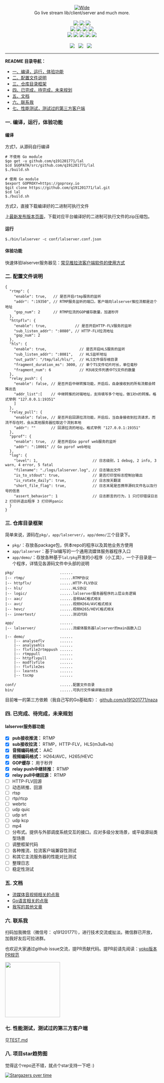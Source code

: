 <p align="center">
<a title="logo" target="_blank" href="https://github.com/q191201771/lal">
<img alt="Wide" src="https://pengrl.com/images/other/lallogo.png">
</a>
<br>
Go live stream lib/client/server and much more.
<br><br>
<a title="TravisCI" target="_blank" href="https://www.travis-ci.org/q191201771/lal"><img src="https://www.travis-ci.org/q191201771/lal.svg?branch=master"></a>
<a title="codecov" target="_blank" href="https://codecov.io/gh/q191201771/lal"><img src="https://codecov.io/gh/q191201771/lal/branch/master/graph/badge.svg?style=flat-square"></a>
<a title="goreportcard" target="_blank" href="https://goreportcard.com/report/github.com/q191201771/lal"><img src="https://goreportcard.com/badge/github.com/q191201771/lal?style=flat-square"></a>
<br>
<a title="codeline" target="_blank" href="https://github.com/q191201771/lal"><img src="https://sloc.xyz/github/q191201771/lal/?category=code"></a>
<a title="license" target="_blank" href="https://github.com/q191201771/lal/blob/master/LICENSE"><img src="https://img.shields.io/badge/license-MIT-brightgreen.svg?style=flat-square"></a>
<a title="lastcommit" target="_blank" href="https://github.com/q191201771/lal/commits/master"><img src="https://img.shields.io/github/commit-activity/m/q191201771/lal.svg?style=flat-square"></a>
<a title="commitactivity" target="_blank" href="https://github.com/q191201771/lal/graphs/commit-activity"><img src="https://img.shields.io/github/last-commit/q191201771/lal.svg?style=flat-square"></a>
<br>
<a title="pr" target="_blank" href="https://github.com/q191201771/lal/pulls"><img src="https://img.shields.io/github/issues-pr-closed/q191201771/lal.svg?style=flat-square&color=FF9966"></a>
<a title="hits" target="_blank" href="https://github.com/q191201771/lal"><img src="https://hits.b3log.org/q191201771/lal.svg?style=flat-square"></a>
<a title="language" target="_blank" href="https://github.com/q191201771/lal"><img src="https://img.shields.io/github/languages/count/q191201771/lal.svg?style=flat-square"></a>
<a title="toplanguage" target="_blank" href="https://github.com/q191201771/lal"><img src="https://img.shields.io/github/languages/top/q191201771/lal.svg?style=flat-square"></a>
<a title="godoc" target="_blank" href="https://godoc.org/github.com/q191201771/lal"><img src="http://img.shields.io/badge/godoc-reference-5272B4.svg?style=flat-square"></a>
<br><br>
<a title="watcher" target="_blank" href="https://github.com/q191201771/lal/watchers"><img src="https://img.shields.io/github/watchers/q191201771/lal.svg?label=Watchers&style=social"></a>&nbsp;&nbsp;
<a title="star" target="_blank" href="https://github.com/q191201771/lal/stargazers"><img src="https://img.shields.io/github/stars/q191201771/lal.svg?label=Stars&style=social"></a>&nbsp;&nbsp;
<a title="fork" target="_blank" href="https://github.com/q191201771/lal/network/members"><img src="https://img.shields.io/github/forks/q191201771/lal.svg?label=Forks&style=social"></a>&nbsp;&nbsp;
</p>

---

**README 目录导航：**

- [一、编译，运行，体验功能](https://github.com/q191201771/lal#%E4%B8%80-%E7%BC%96%E8%AF%91%E8%BF%90%E8%A1%8C%E4%BD%93%E9%AA%8C%E5%8A%9F%E8%83%BD)
- [二、配置文件说明](https://github.com/q191201771/lal#%E4%BA%8C-%E9%85%8D%E7%BD%AE%E6%96%87%E4%BB%B6%E8%AF%B4%E6%98%8E)
- [三、仓库目录框架](https://github.com/q191201771/lal#%E4%B8%89-%E4%BB%93%E5%BA%93%E7%9B%AE%E5%BD%95%E6%A1%86%E6%9E%B6)
- [四、已完成，待完成，未来规划](https://github.com/q191201771/lal#%E5%9B%9B-%E5%B7%B2%E5%AE%8C%E6%88%90%E5%BE%85%E5%AE%8C%E6%88%90%E6%9C%AA%E6%9D%A5%E8%A7%84%E5%88%92)
- [五、文档](https://github.com/q191201771/lal#%E4%BA%94-%E6%96%87%E6%A1%A3)
- [六、联系我](https://github.com/q191201771/lal#%E5%85%AD-%E8%81%94%E7%B3%BB%E6%88%91)
- [七、性能测试，测试过的第三方客户端](https://github.com/q191201771/lal#%E4%B8%83-%E6%80%A7%E8%83%BD%E6%B5%8B%E8%AF%95%E6%B5%8B%E8%AF%95%E8%BF%87%E7%9A%84%E7%AC%AC%E4%B8%89%E6%96%B9%E5%AE%A2%E6%88%B7%E7%AB%AF)

### 一. 编译，运行，体验功能

#### 编译

方式1，从源码自行编译

```shell
# 不使用 Go module
$go get -u github.com/q191201771/lal
$cd $GOPATH/src/github.com/q191201771/lal
$./build.sh

# 使用 Go module
$export GOPROXY=https://goproxy.io
$git clone https://github.com/q191201771/lal.git
$cd lal
$./build.sh
```

方式2，直接下载编译好的二进制可执行文件

上[最新发布版本页面](https://github.com/q191201771/lal/releases/latest)，下载对应平台编译好的二进制可执行文件的zip压缩包。

#### 运行

```shell
$./bin/lalserver -c conf/lalserver.conf.json
```

#### 体验功能

快速体验lalserver服务器见：[常见推拉流客户端软件的使用方式](https://pengrl.com/p/20051/)

### 二. 配置文件说明

```
{
  "rtmp": {
    "enable": true,   // 是否开启rtmp服务的监听
    "addr": ":19350", // RTMP服务监听的端口，客户端向lalserver推拉流都是这个地址
    "gop_num": 2      // RTMP拉流的GOP缓存数量，加速秒开
  },
  "httpflv": {
    "enable": true,             // 是否开启HTTP-FLV服务的监听
    "sub_listen_addr": ":8080", // HTTP-FLV拉流地址
    "gop_num": 2
  },
  "hls": {
    "enable": true,               // 是否开启HLS服务的监听
    "sub_listen_addr": ":8081",   // HLS监听地址
    "out_path": "/tmp/lal/hls/",  // HLS文件保存根目录
    "fragment_duration_ms": 3000, // 单个TS文件切片时长，单位毫秒
    "fragment_num": 6             // M3U8文件列表中TS文件的数量
  },
  "relay_push": {
    "enable": false, // 是否开启中继转推功能，开启后，自身接收到的所有流都会转推出去
    "addr_list":[    // 中继转推的对端地址，支持填写多个地址，做1对n的转推。格式举例 "127.0.0.1:19351"
    ]
  },
  "relay_pull": {
    "enable": false, // 是否开启回源拉流功能，开启后，当自身接收到拉流请求，而流不存在时，会从其他服务器拉取这个流到本地
    "addr": ""       // 回源拉流的地址。格式举例 "127.0.0.1:19351"
  },
  "pprof": {
    "enable": true,  // 是否开启Go pprof web服务的监听
    "addr": ":10001" // Go pprof web地址
  },
  "log": {
    "level": 1,                         // 日志级别，1 debug, 2 info, 3 warn, 4 error, 5 fatal
    "filename": "./logs/lalserver.log", // 日志输出文件
    "is_to_stdout": true,               // 是否打印至标志控制台输出
    "is_rotate_daily": true,            // 日志按天翻滚
    "short_file_flag": true,            // 日志末尾是否携带源码文件名以及行号的信息
    "assert_behavior": 1                // 日志断言的行为，1 只打印错误日志 2 打印并退出程序 3 打印并panic
  }
}
```

### 三. 仓库目录框架

简单来说，源码在`pkg/`，`app/lalserver/`，`app/demo/`三个目录下。

- `pkg/`：存放各package包，供本repo的程序以及其他业务方使用
- `app/lalserver`：基于lal编写的一个通用流媒体服务器程序入口
- `app/demo/`：存放各种基于`lal/pkg`开发的小程序（小工具），一个子目录是一个程序，详情见各源码文件中头部的说明

```
pkg/                     ......
|-- rtmp/                ......RTMP协议
|-- httpflv/             ......HTTP-FLV协议
|-- hls/                 ......HLS协议
|-- logic/               ......lalserver服务器程序的上层业务逻辑
|-- aac/                 ......音频AAC格式相关
|-- avc/                 ......视频H264/AVC格式相关
|-- hevc/                ......视频H265/HEVC格式相关
|-- innertest/           ......测试代码

app/                     ......
|-- lalserver/           ......流媒体服务器lalserver的main函数入口

|-- demo/                ......
    |-- analyseflv       ......
    |-- analysehls       ......
    |-- flvfile2rtmppush ......
    |-- rtmppull         ......
    |-- httpflvpull      ......
    |-- modflvfile       ......
    |-- flvfile2es       ......
    |-- learnts          ......
    |-- tscmp            ......

conf/                    ......配置文件目录
bin/                     ......可执行文件编译输出目录
```

目前唯一的第三方依赖（我自己写的Go基础库）： [github.com/q191201771/naza](https://github.com/q191201771/naza)

### 四. 已完成、待完成，未来规划

#### lalserver服务器功能

- [x] **pub接收推流：** RTMP
- [x] **sub接收拉流：** RTMP，HTTP-FLV，HLS(m3u8+ts)
- [x] **音频编码格式：** AAC
- [x] **视频编码格式：** H264/AVC，H265/HEVC
- [x] **GOP缓存：** 用于秒开
- [x] **relay push中继转推：** RTMP
- [x] **relay pull中继回源：** RTMP
- [ ] HTTP-FLV回源
- [ ] 动态转推、回源
- [ ] rtsp
- [ ] rtp/rtcp
- [ ] webrtc
- [ ] udp quic
- [ ] udp srt
- [ ] udp kcp
- [ ] mp4
- [ ] 分布式。提供与外部调度系统交互的接口。应对多级分发场景，或平级源站类型场景
- [ ] 调整框架代码
- [ ] 各种推流、拉流客户端兼容性测试
- [ ] 和其它主流服务器的性能对比测试
- [ ] 整理日志
- [ ] 稳定性测试

### 五. 文档

* [流媒体音视频相关的点我](https://pengrl.com/categories/%E6%B5%81%E5%AA%92%E4%BD%93%E9%9F%B3%E8%A7%86%E9%A2%91/)
* [Go语言相关的点我](https://pengrl.com/categories/Go/)
* [我写的其他文章](https://pengrl.com/all/)

### 六. 联系我

扫码加我微信（微信号： q191201771），进行技术交流或扯淡。微信群已开放，加我好友后可拉进群。

也欢迎大家通过github issue交流，提PR贡献代码。提PR前请先阅读：[yoko版本PR规范](https://pengrl.com/p/20070/)

<img src="https://pengrl.com/images/yoko_vx.jpeg" width="180" height="180" />

### 七. 性能测试，测试过的第三方客户端

见[TEST.md](https://github.com/q191201771/lal/blob/master/TEST.md)

### 八. 项目star趋势图

觉得这个repo还不错，就点个star支持一下吧 :)

[![Stargazers over time](https://starchart.cc/q191201771/lal.svg)](https://starchart.cc/q191201771/lal)

